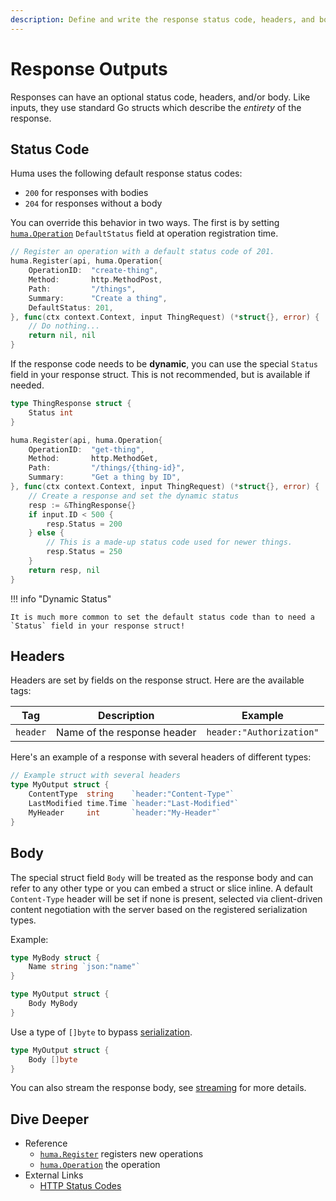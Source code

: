 ```yaml
---
description: Define and write the response status code, headers, and body.
---
```


# Response Outputs

Responses can have an optional status code, headers, and/or body. Like inputs, they use standard Go structs which describe the _entirety_ of the response.

## Status Code

Huma uses the following default response status codes:

-   `200` for responses with bodies
-   `204` for responses without a body

You can override this behavior in two ways. The first is by setting [`huma.Operation`](https://pkg.go.dev/github.com/eugenepentland/huma/v2#Operation) `DefaultStatus` field at operation registration time.

```go title="code.go"
// Register an operation with a default status code of 201.
huma.Register(api, huma.Operation{
	OperationID:  "create-thing",
	Method:       http.MethodPost,
	Path:         "/things",
	Summary:      "Create a thing",
	DefaultStatus: 201,
}, func(ctx context.Context, input ThingRequest) (*struct{}, error) {
	// Do nothing...
	return nil, nil
}
```

If the response code needs to be **dynamic**, you can use the special `Status` field in your response struct. This is not recommended, but is available if needed.

```go title="code.go"
type ThingResponse struct {
	Status int
}

huma.Register(api, huma.Operation{
	OperationID:  "get-thing",
	Method:       http.MethodGet,
	Path:         "/things/{thing-id}",
	Summary:      "Get a thing by ID",
}, func(ctx context.Context, input ThingRequest) (*struct{}, error) {
	// Create a response and set the dynamic status
	resp := &ThingResponse{}
	if input.ID < 500 {
		resp.Status = 200
	} else {
		// This is a made-up status code used for newer things.
		resp.Status = 250
	}
	return resp, nil
}
```

!!! info "Dynamic Status"

    It is much more common to set the default status code than to need a `Status` field in your response struct!

## Headers

Headers are set by fields on the response struct. Here are the available tags:

| Tag      | Description                 | Example                  |
| -------- | --------------------------- | ------------------------ |
| `header` | Name of the response header | `header:"Authorization"` |

Here's an example of a response with several headers of different types:

```go title="code.go"
// Example struct with several headers
type MyOutput struct {
	ContentType  string    `header:"Content-Type"`
	LastModified time.Time `header:"Last-Modified"`
	MyHeader     int       `header:"My-Header"`
}
```

## Body

The special struct field `Body` will be treated as the response body and can refer to any other type or you can embed a struct or slice inline. A default `Content-Type` header will be set if none is present, selected via client-driven content negotiation with the server based on the registered serialization types.

Example:

```go title="code.go" hl_lines="6"
type MyBody struct {
	Name string `json:"name"`
}

type MyOutput struct {
	Body MyBody
}
```

Use a type of `[]byte` to bypass [serialization](./response-serialization.md).

```go title="code.go"
type MyOutput struct {
	Body []byte
}
```

You can also stream the response body, see [streaming](./response-streaming.md) for more details.

## Dive Deeper

-   Reference
    -   [`huma.Register`](https://pkg.go.dev/github.com/eugenepentland/huma/v2#Register) registers new operations
    -   [`huma.Operation`](https://pkg.go.dev/github.com/eugenepentland/huma/v2#Operation) the operation
-   External Links
    -   [HTTP Status Codes](https://developer.mozilla.org/en-US/docs/Web/HTTP/Status)
